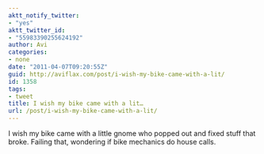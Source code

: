 ```yaml
---
aktt_notify_twitter:
- "yes"
aktt_twitter_id:
- "55983390255624192"
author: Avi
categories:
- none
date: "2011-04-07T09:20:55Z"
guid: http://aviflax.com/post/i-wish-my-bike-came-with-a-lit/
id: 1358
tags:
- tweet
title: I wish my bike came with a lit…
url: /post/i-wish-my-bike-came-with-a-lit/
---
```

I wish my bike came with a little gnome who popped out and fixed stuff that broke. Failing that, wondering if bike mechanics do house calls.